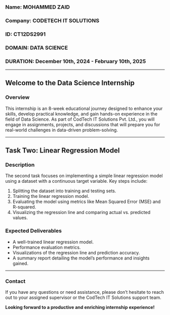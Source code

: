 ### Name: MOHAMMED ZAID
### Company: CODETECH IT SOLUTIONS
### ID: CT12DS2991
### DOMAIN: DATA SCIENCE
### DURATION: December 10th, 2024 - February 10th, 2025

---

## **Welcome to the Data Science Internship**

### **Overview**
This internship is an 8-week educational journey designed to enhance your skills, develop practical knowledge, and gain hands-on experience in the field of Data Science. As part of CodTech IT Solutions Pvt. Ltd., you will engage in assignments, projects, and discussions that will prepare you for real-world challenges in data-driven problem-solving.

---


## **Task Two: Linear Regression Model**

### **Description**
The second task focuses on implementing a simple linear regression model using a dataset with a continuous target variable. Key steps include:

1. Splitting the dataset into training and testing sets.
2. Training the linear regression model.
3. Evaluating the model using metrics like Mean Squared Error (MSE) and R-squared.
4. Visualizing the regression line and comparing actual vs. predicted values.

### **Expected Deliverables**
- A well-trained linear regression model.
- Performance evaluation metrics.
- Visualizations of the regression line and prediction accuracy.
- A summary report detailing the model’s performance and insights gained.

---

### Contact
If you have any questions or need assistance, please don’t hesitate to reach out to your assigned supervisor or the CodTech IT Solutions support team.

**Looking forward to a productive and enriching internship experience!**

